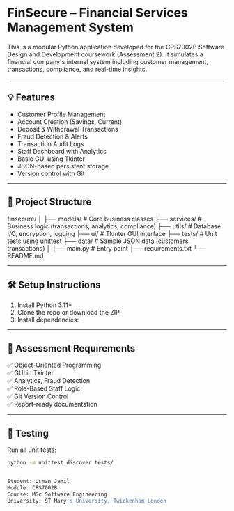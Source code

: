 # FinSecure – Financial Services Management System

This is a modular Python application developed for the CPS7002B Software Design and Development coursework (Assessment 2). It simulates a financial company's internal system including customer management, transactions, compliance, and real-time insights.

---

## 💡 Features

- Customer Profile Management
- Account Creation (Savings, Current)
- Deposit & Withdrawal Transactions
- Fraud Detection & Alerts
- Transaction Audit Logs
- Staff Dashboard with Analytics
- Basic GUI using Tkinter
- JSON-based persistent storage
- Version control with Git

---

## 📁 Project Structure

finsecure/
│
├── models/ # Core business classes
├── services/ # Business logic (transactions, analytics, compliance)
├── utils/ # Database I/O, encryption, logging
├── ui/ # Tkinter GUI interface
├── tests/ # Unit tests using unittest
├── data/ # Sample JSON data (customers, transactions)
│
├── main.py # Entry point
├── requirements.txt
└── README.md

---

## 🛠️ Setup Instructions

1. Install Python 3.11+
2. Clone the repo or download the ZIP
3. Install dependencies:

---

## 📄 Assessment Requirements

✅ Object-Oriented Programming  
✅ GUI in Tkinter  
✅ Analytics, Fraud Detection  
✅ Role-Based Staff Logic  
✅ Git Version Control  
✅ Report-ready documentation

---

## 🧪 Testing

Run all unit tests:
```bash
python -m unittest discover tests/


Student: Usman Jamil
Module: CPS7002B
Course: MSc Software Engineering
University: ST Mary's University, Twickenham London
